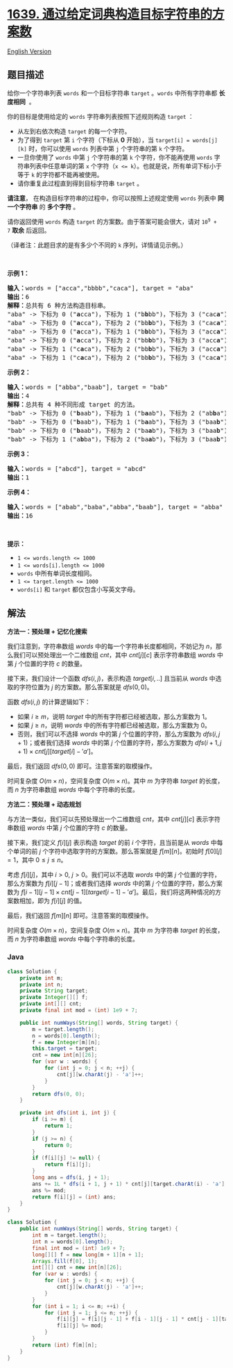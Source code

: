 # [1639. 通过给定词典构造目标字符串的方案数](https://leetcode.cn/problems/number-of-ways-to-form-a-target-string-given-a-dictionary)

[English Version](/solution/1600-1699/1639.Number%20of%20Ways%20to%20Form%20a%20Target%20String%20Given%20a%20Dictionary/README_EN.md)

## 题目描述

<p>给你一个字符串列表 <code>words</code> 和一个目标字符串 <code>target</code> 。<code>words</code> 中所有字符串都 <strong>长度相同</strong>  。</p>

<p>你的目标是使用给定的 <code>words</code> 字符串列表按照下述规则构造 <code>target</code> ：</p>

<ul>
	<li>从左到右依次构造 <code>target</code> 的每一个字符。</li>
	<li>为了得到 <code>target</code> 第 <code>i</code> 个字符（下标从 <strong>0</strong> 开始），当 <code>target[i] = words[j][k]</code> 时，你可以使用 <code>words</code> 列表中第 <code>j</code> 个字符串的第 <code>k</code> 个字符。</li>
	<li>一旦你使用了 <code>words</code> 中第 <code>j</code> 个字符串的第 <code>k</code> 个字符，你不能再使用 <code>words</code> 字符串列表中任意单词的第 <code>x</code> 个字符（<code>x <= k</code>）。也就是说，所有单词下标小于等于 <code>k</code> 的字符都不能再被使用。</li>
	<li>请你重复此过程直到得到目标字符串 <code>target</code> 。</li>
</ul>

<p><strong>请注意</strong>， 在构造目标字符串的过程中，你可以按照上述规定使用 <code>words</code> 列表中 <strong>同一个字符串</strong> 的 <strong>多个字符</strong> 。</p>

<p>请你返回使用 <code>words</code> 构造 <code>target</code> 的方案数。由于答案可能会很大，请对 <code>10<sup>9</sup> + 7</code> <strong>取余</strong> 后返回。</p>

<p>（译者注：此题目求的是有多少个不同的 <code>k</code> 序列，详情请见示例。）</p>

<p> </p>

<p><strong>示例 1：</strong></p>

<pre>
<b>输入：</b>words = ["acca","bbbb","caca"], target = "aba"
<b>输出：</b>6
<b>解释：</b>总共有 6 种方法构造目标串。
"aba" -> 下标为 0 ("<strong>a</strong>cca")，下标为 1 ("b<strong>b</strong>bb")，下标为 3 ("cac<strong>a</strong>")
"aba" -> 下标为 0 ("<strong>a</strong>cca")，下标为 2 ("bb<strong>b</strong>b")，下标为 3 ("cac<strong>a</strong>")
"aba" -> 下标为 0 ("<strong>a</strong>cca")，下标为 1 ("b<strong>b</strong>bb")，下标为 3 ("acc<strong>a</strong>")
"aba" -> 下标为 0 ("<strong>a</strong>cca")，下标为 2 ("bb<strong>b</strong>b")，下标为 3 ("acc<strong>a</strong>")
"aba" -> 下标为 1 ("c<strong>a</strong>ca")，下标为 2 ("bb<strong>b</strong>b")，下标为 3 ("acc<strong>a</strong>")
"aba" -> 下标为 1 ("c<strong>a</strong>ca")，下标为 2 ("bb<strong>b</strong>b")，下标为 3 ("cac<strong>a</strong>")
</pre>

<p><strong>示例 2：</strong></p>

<pre>
<b>输入：</b>words = ["abba","baab"], target = "bab"
<b>输出：</b>4
<b>解释：</b>总共有 4 种不同形成 target 的方法。
"bab" -> 下标为 0 ("<strong>b</strong>aab")，下标为 1 ("b<strong>a</strong>ab")，下标为 2 ("ab<strong>b</strong>a")
"bab" -> 下标为 0 ("<strong>b</strong>aab")，下标为 1 ("b<strong>a</strong>ab")，下标为 3 ("baa<strong>b</strong>")
"bab" -> 下标为 0 ("<strong>b</strong>aab")，下标为 2 ("ba<strong>a</strong>b")，下标为 3 ("baa<strong>b</strong>")
"bab" -> 下标为 1 ("a<strong>b</strong>ba")，下标为 2 ("ba<strong>a</strong>b")，下标为 3 ("baa<strong>b</strong>")
</pre>

<p><strong>示例 3：</strong></p>

<pre>
<b>输入：</b>words = ["abcd"], target = "abcd"
<b>输出：</b>1
</pre>

<p><strong>示例 4：</strong></p>

<pre>
<b>输入：</b>words = ["abab","baba","abba","baab"], target = "abba"
<b>输出：</b>16
</pre>

<p> </p>

<p><strong>提示：</strong></p>

<ul>
	<li><code>1 <= words.length <= 1000</code></li>
	<li><code>1 <= words[i].length <= 1000</code></li>
	<li><code>words</code> 中所有单词长度相同。</li>
	<li><code>1 <= target.length <= 1000</code></li>
	<li><code>words[i]</code> 和 <code>target</code> 都仅包含小写英文字母。</li>
</ul>

## 解法

**方法一：预处理 + 记忆化搜索**

我们注意到，字符串数组 $words$ 中的每一个字符串长度都相同，不妨记为 $n$，那么我们可以预处理出一个二维数组 $cnt$，其中 $cnt[j][c]$ 表示字符串数组 $words$ 中第 $j$ 个位置的字符 $c$ 的数量。

接下来，我们设计一个函数 $dfs(i, j)$，表示构造 $target[i,..]$ 且当前从 $words$ 中选取的字符位置为 $j$ 的方案数。那么答案就是 $dfs(0, 0)$。

函数 $dfs(i, j)$ 的计算逻辑如下：

-   如果 $i \geq m$，说明 $target$ 中的所有字符都已经被选取，那么方案数为 $1$。
-   如果 $j \geq n$，说明 $words$ 中的所有字符都已经被选取，那么方案数为 $0$。
-   否则，我们可以不选择 $words$ 中的第 $j$ 个位置的字符，那么方案数为 $dfs(i, j + 1)$；或者我们选择 $words$ 中的第 $j$ 个位置的字符，那么方案数为 $dfs(i + 1, j + 1) \times cnt[j][target[i] - 'a']$。

最后，我们返回 $dfs(0, 0)$ 即可。注意答案的取模操作。

时间复杂度 $O(m \times n)$，空间复杂度 $O(m \times n)$。其中 $m$ 为字符串 $target$ 的长度，而 $n$ 为字符串数组 $words$ 中每个字符串的长度。

**方法二：预处理 + 动态规划**

与方法一类似，我们可以先预处理出一个二维数组 $cnt$，其中 $cnt[j][c]$ 表示字符串数组 $words$ 中第 $j$ 个位置的字符 $c$ 的数量。

接下来，我们定义 $f[i][j]$ 表示构造 $target$ 的前 $i$ 个字符，且当前是从 $words$ 中每个单词的前 $j$ 个字符中选取字符的方案数。那么答案就是 $f[m][n]$。初始时 $f[0][j] = 1$，其中 $0 \leq j \leq n$。

考虑 $f[i][j]$，其中 $i \gt 0$, $j \gt 0$。我们可以不选取 $words$ 中的第 $j$ 个位置的字符，那么方案数为 $f[i][j - 1]$；或者我们选择 $words$ 中的第 $j$ 个位置的字符，那么方案数为 $f[i - 1][j - 1] \times cnt[j - 1][target[i - 1] - 'a']$。最后，我们将这两种情况的方案数相加，即为 $f[i][j]$ 的值。

最后，我们返回 $f[m][n]$ 即可。注意答案的取模操作。

时间复杂度 $O(m \times n)$，空间复杂度 $O(m \times n)$。其中 $m$ 为字符串 $target$ 的长度，而 $n$ 为字符串数组 $words$ 中每个字符串的长度。

### **Java**

```java
class Solution {
    private int m;
    private int n;
    private String target;
    private Integer[][] f;
    private int[][] cnt;
    private final int mod = (int) 1e9 + 7;

    public int numWays(String[] words, String target) {
        m = target.length();
        n = words[0].length();
        f = new Integer[m][n];
        this.target = target;
        cnt = new int[n][26];
        for (var w : words) {
            for (int j = 0; j < n; ++j) {
                cnt[j][w.charAt(j) - 'a']++;
            }
        }
        return dfs(0, 0);
    }

    private int dfs(int i, int j) {
        if (i >= m) {
            return 1;
        }
        if (j >= n) {
            return 0;
        }
        if (f[i][j] != null) {
            return f[i][j];
        }
        long ans = dfs(i, j + 1);
        ans += 1L * dfs(i + 1, j + 1) * cnt[j][target.charAt(i) - 'a'];
        ans %= mod;
        return f[i][j] = (int) ans;
    }
}
```

```java
class Solution {
    public int numWays(String[] words, String target) {
        int m = target.length();
        int n = words[0].length();
        final int mod = (int) 1e9 + 7;
        long[][] f = new long[m + 1][n + 1];
        Arrays.fill(f[0], 1);
        int[][] cnt = new int[n][26];
        for (var w : words) {
            for (int j = 0; j < n; ++j) {
                cnt[j][w.charAt(j) - 'a']++;
            }
        }
        for (int i = 1; i <= m; ++i) {
            for (int j = 1; j <= n; ++j) {
                f[i][j] = f[i][j - 1] + f[i - 1][j - 1] * cnt[j - 1][target.charAt(i - 1) - 'a'];
                f[i][j] %= mod;
            }
        }
        return (int) f[m][n];
    }
}
```
